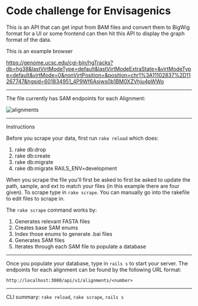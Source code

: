 # Code challenge for Envisagenics

This is an API that can get input from BAM files and convert them to BigWig format for a UI or some frontend can then hit this API to display the graph format of the data.


This is an example browser

https://genome.ucsc.edu/cgi-bin/hgTracks?db=hg38&lastVirtModeType=default&lastVirtModeExtraState=&virtModeType=default&virtMode=0&nonVirtPosition=&position=chr1%3A11102837%2D11267747&hgsid=601834951_4P9Wf6Asjws0b1BM0XZVhju4pWWo

---

The file currently has SAM endpoints for each Alignment:

![alignments](http://i.imgur.com/nKAPuFz.png)

---

Instructions

Before you scrape your data, first run `rake reload` which does:

1. rake db:drop
2. rake db:create
3. rake db:migrate
4. rake db:migrate RAILS_ENV=development

When you scrape the file you'll first be asked to first be asked to update the path, sample, and ext to match your files (in this example there are four given). To scrape type in `rake scrape`. You can manually go into the rakefile to edit files to scrape in.

The `rake scrape` command works by:

1. Generates relevant FASTA files
2. Creates base SAM enums
3. Index those enums to generate .bai files
4. Generates SAM files
5. Iterates through each SAM file to populate a database

---

Once you populate your database, type in `rails s` to start your server. The endpoints for each alignment can be found by the following URL format:

`http://localhost:3000/api/v1/alignments/<number>`

---

CLI summary: `rake reload`, `rake scrape`, `rails s`
